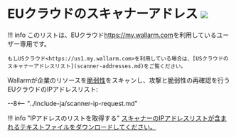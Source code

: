 [file-ips-list]: ../downloads/scanner-ip-addresses-eu.txt

# EUクラウドのスキャナーアドレス <a href="../../about-wallarm/subscription-plans/#subscription-plans"><img src="../../images/api-security-tag.svg" style="border: none;"></a>

!!! info
    このリストは、EUクラウド<https://my.wallarm.com>を利用しているユーザー専用です。
    
    もしUSクラウド<https://us1.my.wallarm.com>を利用している場合は、[USクラウドのスキャナーアドレスリスト](scanner-addresses.md)をご覧ください。

Wallarmが企業のリソースを[脆弱性](../glossary-en.md#vulnerability)をスキャンし、攻撃と脆弱性の再確認を行うEUクラウドのIPアドレスリスト:

--8<-- "../include-ja/scanner-ip-request.md"

!!! info "IPアドレスのリストを取得する"
    [スキャナーのIPアドレスリストが含まれるテキストファイルをダウンロードしてください。][file-ips-list]